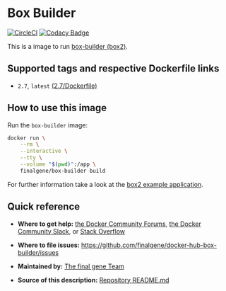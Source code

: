 # Box Builder
[![CircleCI](https://circleci.com/gh/final-gene/docker-hub-box-builder/tree/master.svg?style=svg)](https://circleci.com/gh/final-gene/docker-hub-box-builder/tree/master) [![Codacy Badge](https://api.codacy.com/project/badge/Grade/98beb357e84742e1b297de42b3bd6d57)](https://www.codacy.com/app/final-gene/docker-hub-box-builder?utm_source=github.com&amp;utm_medium=referral&amp;utm_content=final-gene/docker-hub-box-builder&amp;utm_campaign=Badge_Grade)

This is a image to run [box-builder (box2)](https://github.com/box-project/box2).

## Supported tags and respective Dockerfile links
* `2.7`, `latest` [(2.7/Dockerfile)](https://github.com/finalgene/docker-hub-box-builder/blob/master/2.7/Dockerfile)

## How to use this image
Run the `box-builder` image:

```bash
docker run \
    --rm \
    --interactive \
    --tty \
    --volume "$(pwd)":/app \
    finalgene/box-builder build
```

For further information take a look at the [box2 example application](https://github.com/box-project/box2-example).

## Quick reference
* **Where to get help:**
[the Docker Community Forums](https://forums.docker.com), [the Docker Community Slack](https://blog.docker.com/2016/11/introducing-docker-community-directory-docker-community-slack), or [Stack Overflow](https://stackoverflow.com/search?tab=newest&q=docker)

* **Where to file issues:**
https://github.com/finalgene/docker-hub-box-builder/issues

* **Maintained by:**
[The final gene Team](https://github.com/finalgene)

* **Source of this description:**
[Repository README.md](https://github.com/finalgene/docker-hub-box-builder/blob/master/README.md)

